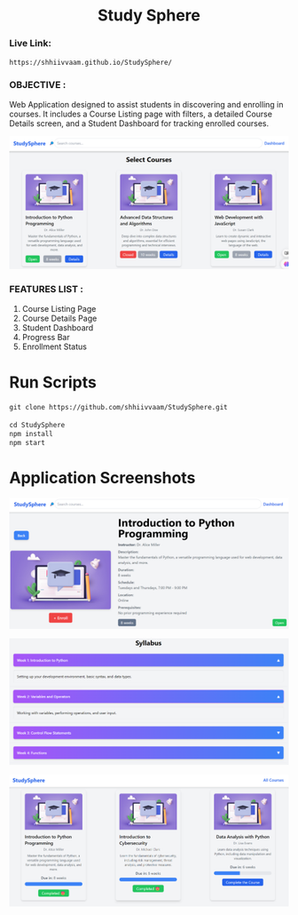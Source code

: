 <h1 align="center"> Study Sphere </h1>

### Live Link:
    https://shhiivvaam.github.io/StudySphere/

### OBJECTIVE :

Web Application designed to assist students in discovering and enrolling in courses. It includes a Course Listing page with filters, a detailed Course Details screen, and a Student Dashboard for tracking enrolled courses.

![1719130502374](image/README/1719130502374.png)

### FEATURES LIST :

1. Course Listing Page
2. Course Details Page
3. Student Dashboard
4. Progress Bar
5. Enrollment Status

# Run Scripts

```Terminal
git clone https://github.com/shhiivvaam/StudySphere.git

cd StudySphere
npm install
npm start
```

# Application Screenshots

![1719130637474](image/README/1719130637474.png)

![1719130662002](image/README/1719130662002.png)

![1719130892613](image/README/1719130892613.png)
